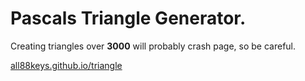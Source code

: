 # Pascals Triangle Generator.
Creating triangles over **3000** will probably crash page, so be careful.

[all88keys.github.io/triangle](https://all88keys.github.io/triangle/)
